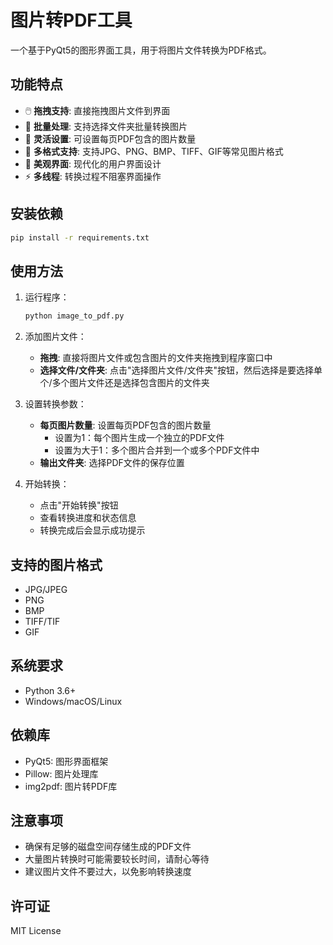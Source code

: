 # 图片转PDF工具

一个基于PyQt5的图形界面工具，用于将图片文件转换为PDF格式。

## 功能特点

- 🖱️ **拖拽支持**: 直接拖拽图片文件到界面
- 📁 **批量处理**: 支持选择文件夹批量转换图片
- 🔧 **灵活设置**: 可设置每页PDF包含的图片数量
- 📄 **多格式支持**: 支持JPG、PNG、BMP、TIFF、GIF等常见图片格式
- 🎨 **美观界面**: 现代化的用户界面设计
- ⚡ **多线程**: 转换过程不阻塞界面操作

## 安装依赖

```bash
pip install -r requirements.txt
```

## 使用方法

1. 运行程序：
   ```bash
   python image_to_pdf.py
   ```

2. 添加图片文件：
   - **拖拽**: 直接将图片文件或包含图片的文件夹拖拽到程序窗口中
   - **选择文件/文件夹**: 点击"选择图片文件/文件夹"按钮，然后选择是要选择单个/多个图片文件还是选择包含图片的文件夹

3. 设置转换参数：
   - **每页图片数量**: 设置每页PDF包含的图片数量
     - 设置为1：每个图片生成一个独立的PDF文件
     - 设置为大于1：多个图片合并到一个或多个PDF文件中
   - **输出文件夹**: 选择PDF文件的保存位置

4. 开始转换：
   - 点击"开始转换"按钮
   - 查看转换进度和状态信息
   - 转换完成后会显示成功提示

## 支持的图片格式

- JPG/JPEG
- PNG
- BMP
- TIFF/TIF
- GIF

## 系统要求

- Python 3.6+
- Windows/macOS/Linux

## 依赖库

- PyQt5: 图形界面框架
- Pillow: 图片处理库
- img2pdf: 图片转PDF库

## 注意事项

- 确保有足够的磁盘空间存储生成的PDF文件
- 大量图片转换时可能需要较长时间，请耐心等待
- 建议图片文件不要过大，以免影响转换速度

## 许可证

MIT License